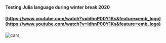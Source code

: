 #### Testing Julia language during winter break 2020
#### [https://www.youtube.com/watch?v=IdhnP00Y1Ks&feature=emb_logo](https://www.youtube.com/watch?v=IdhnP00Y1Ks&feature=emb_logo)

![cars](https://github.com/bwilder95/JuliaTest/blob/master/cars.png)